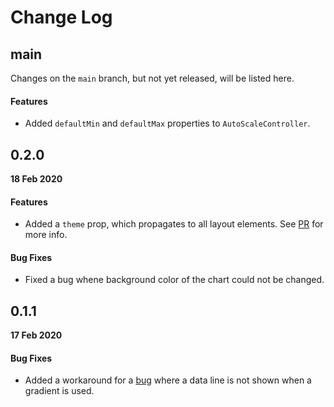 # Change Log

## main

Changes on the `main` branch, but not yet released, will be listed here.

#### Features

-   Added `defaultMin` and `defaultMax` properties to `AutoScaleController`.

## 0.2.0

**18 Feb 2020**

#### Features

-   Added a `theme` prop, which propagates to all layout elements. See [PR](https://github.com/diatche/LibreChart/pull/22) for more info.

#### Bug Fixes

-   Fixed a bug whene background color of the chart could not be changed.

## 0.1.1

**17 Feb 2020**

#### Bug Fixes

-   Added a workaround for a [bug](https://github.com/diatche/LibreChart/issues/21) where a data line is not shown when a gradient is used.

